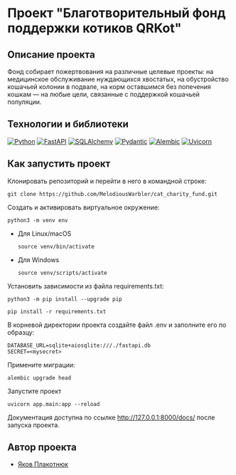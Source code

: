 # Проект "Благотворительный фонд поддержки котиков QRKot"

## Описание проекта

Фонд собирает пожертвования на различные целевые проекты: на медицинское обслуживание нуждающихся хвостатых, на обустройство кошачьей колонии в подвале, на корм оставшимся без попечения кошкам — на любые цели, связанные с поддержкой кошачьей популяции.

## Технологии и библиотеки

[![Python](https://img.shields.io/badge/Python-3.9-blue?style=flat-square&logo=Python&logoColor=3776AB&labelColor=d0d0d0)](https://www.python.org/)
[![FastAPI](https://img.shields.io/badge/FastAPI-blue?style=flat-square&logo=FastAPI&logoColor=3776AB&labelColor=d0d0d0)](https://fastapi.tiangolo.com/)
[![SQLAlchemy](https://img.shields.io/badge/SQLAlchemy-blue?style=flat-square&logo=SQLAlchemy&logoColor=3776AB&labelColor=d0d0d0)](https://www.sqlalchemy.org/)
[![Pydantic](https://img.shields.io/badge/Pydantic-blue?style=flat-square&logo=Pydantic&logoColor=3776AB&labelColor=d0d0d0)](https://docs.pydantic.dev/latest/)
[![Alembic](https://img.shields.io/badge/Alembic-blue?style=flat-square&logo=Alembic&logoColor=3776AB&labelColor=d0d0d0)](https://alembic.sqlalchemy.org/en/latest/)
[![Uvicorn](https://img.shields.io/badge/Uvicorn-blue?style=flat-square&logo=Uvicorn&logoColor=3776AB&labelColor=d0d0d0)](https://www.uvicorn.org/)

## Как запустить проект

Клонировать репозиторий и перейти в него в командной строке:
```
git clone https://github.com/MelodiousWarbler/cat_charity_fund.git
```

Создать и активировать виртуальное окружение:
```
python3 -m venv env
```

* Для Linux/macOS

    ```
    source venv/bin/activate
    ```

* Для Windows

    ```
    source venv/scripts/activate
    ```

Установить зависимости из файла requirements.txt:

```
python3 -m pip install --upgrade pip
```

```
pip install -r requirements.txt
```

В корневой директории проекта создайте файл .env и заполните его по образцу:

```
DATABASE_URL=sqlite+aiosqlite:///./fastapi.db
SECRET=<mysecret>
```

Примените миграции:

```
alembic upgrade head
```

Запустите проект

```
uvicorn app.main:app --reload
```

Документация доступна по ссылке http://127.0.0.1:8000/docs/ после запуска проекта.

## Автор проекта

- [Яков Плакотнюк](https://github.com/MelodiousWarbler "GitHub аккаунт")
